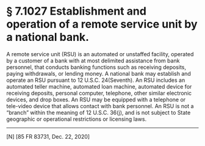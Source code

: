 # § 7.1027   Establishment and operation of a remote service unit by a national bank.

A remote service unit (RSU) is an automated or unstaffed facility, operated by a customer of a bank with at most delimited assistance from bank personnel, that conducts banking functions such as receiving deposits, paying withdrawals, or lending money. A national bank may establish and operate an RSU pursuant to 12 U.S.C. 24(Seventh). An RSU includes an automated teller machine, automated loan machine, automated device for receiving deposits, personal computer, telephone, other similar electronic devices, and drop boxes. An RSU may be equipped with a telephone or tele-video device that allows contact with bank personnel. An RSU is not a “branch” within the meaning of 12 U.S.C. 36(j), and is not subject to State geographic or operational restrictions or licensing laws.



---

[N] [85 FR 83731, Dec. 22, 2020]




